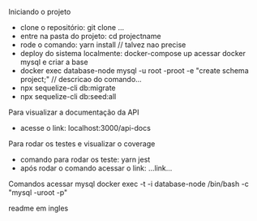 Iniciando o projeto
 - clone o repositório: git clone ...
 - entre na pasta do projeto: cd projectname
 - rode o comando: yarn install // talvez nao precise
 - deploy do sistema localmente: docker-compose up
   acessar docker mysql e criar a base
 - docker exec database-node mysql -u root -proot -e "create schema project;" // descricao do comando...
 - npx sequelize-cli db:migrate
 - npx sequelize-cli db:seed:all

Para visualizar a documentação da API
 - acesse o link: localhost:3000/api-docs

Para rodar os testes e visualizar o coverage
 - comando para rodar os teste: yarn jest
 - após rodar o comando acessar o link: ...link...

Comandos
acessar mysql
docker exec -t -i database-node /bin/bash -c "mysql -uroot -p"


readme em ingles
